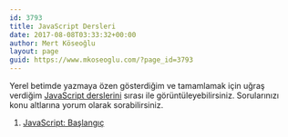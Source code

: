 ```yaml
---
id: 3793
title: JavaScript Dersleri
date: 2017-08-08T03:33:32+00:00
author: Mert Köseoğlu
layout: page
guid: https://www.mkoseoglu.com/?page_id=3793
---
```

Yerel betimde yazmaya özen gösterdiğim ve tamamlamak için uğraş verdiğim [JavaScript derslerini](https://www.mkoseoglu.com/etiket/javascript-dersleri/) sırası ile görüntüleyebilirsiniz. Sorularınızı konu altlarına yorum olarak sorabilirsiniz.

  1. [JavaScript: Başlangıç](https://www.mkoseoglu.com/javascript-baslangic)